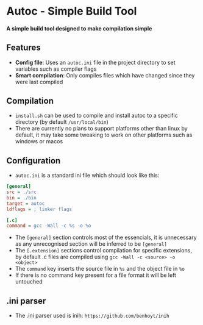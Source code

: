 # Autoc - Simple Build Tool

#### A simple build tool designed to make compilation simple

## Features

- **Config file**: Uses an `autoc.ini` file in the project directory to set variables such as compiler flags
- **Smart compilation**: Only compiles files which have changed since they were last compiled

## Compilation

- `install.sh` can be used to compile and install autoc to a specific directory (by default `/usr/local/bin`)
- There are currently no plans to support platforms other than linux by default, it may take some tweaking to work on other platforms such as windows or macos

## Configuration

- `autoc.ini` is a standard ini file which should look like this:

```ini
[general]
src = ./src
bin = ./bin
target = autoc 
ldflags = ; linker flags

[.c]
command = gcc -Wall -c %s -o %o
```

- The `[general]` section controls most of the essencials, it is unnecessary as any unrecognised section will be inferred to be `[general]`
- The `[.extension]` sections control compilation for specific extensions, by default .c files are compiled using `gcc -Wall -c <source> -o <object>`
- The `command` key inserts the source file in `%s` and the object file in `%o`
- If there is no command key present for a file format it will be left untouched

## .ini parser 

- The .ini parser used is inih: `https://github.com/benhoyt/inih`
